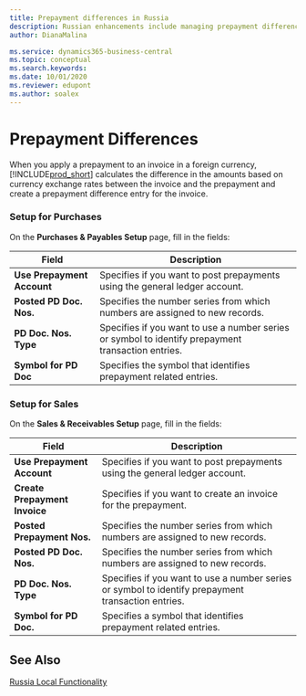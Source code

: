 ```yaml
---
title: Prepayment differences in Russia
description: Russian enhancements include managing prepayment differences.
author: DianaMalina

ms.service: dynamics365-business-central
ms.topic: conceptual
ms.search.keywords:
ms.date: 10/01/2020
ms.reviewer: edupont
ms.author: soalex
---
```


# Prepayment Differences

When you apply a prepayment to an invoice in a foreign currency, [!INCLUDE[prod_short](../../includes/prod_short.md)] calculates the difference in the amounts based on currency exchange rates between the invoice and the prepayment and create a prepayment difference entry for the invoice.  

### Setup for Purchases

On the **Purchases & Payables Setup** page, fill in the fields:

| Field                      | Description                                                  |
| -------------------------- | ------------------------------------------------------------ |
| **Use Prepayment Account** | Specifies if you want to post prepayments using the general ledger account. |
| **Posted PD Doc. Nos.**    | Specifies the number series from which numbers are assigned to new records. |
| **PD Doc. Nos. Type**      | Specifies if you want to use a number series or symbol to identify prepayment transaction entries. |
| **Symbol for PD Doc**      | Specifies the symbol that identifies prepayment related entries. |

### Setup for Sales

On the **Sales & Receivables Setup** page, fill in the fields:

| Field                     | Description                                                  |
| ------------------------- | ------------------------------------------------------------ |
| **Use Prepayment Account**    | Specifies if you want to post prepayments using the general ledger account. |
| **Create Prepayment Invoice** | Specifies if you want to create an invoice for the prepayment. |
| **Posted Prepayment Nos.**    | Specifies the number series from which numbers are assigned to new records. |
| **Posted PD Doc. Nos.**       | Specifies the number series from which numbers are assigned to new records. |
| **PD Doc. Nos. Type**         | Specifies if you want to use a number series or symbol to identify prepayment transaction entries. |
| **Symbol for PD Doc.**        | Specifies a symbol that identifies prepayment related entries. |

## See Also

[Russia Local Functionality](russia-local-functionality.md)  
